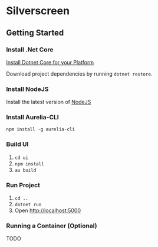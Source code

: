 # Silverscreen

## Getting Started

### Install .Net Core
[Install Dotnet Core for your Platform](https://www.microsoft.com/net/core)

Download project dependencies by running `dotnet restore`.

### Install NodeJS
Install the latest version of [NodeJS](https://nodejs.org/en/)

### Install Aurelia-CLI
`npm install -g aurelia-cli`

### Build UI
1. `cd ui`
2. `npm install`
3. `au build`

### Run Project
1. `cd ..`
2. `dotnet run`
3. Open [http://localhost:5000](http://localhost:5000)


### Running a Container (Optional)
TODO
